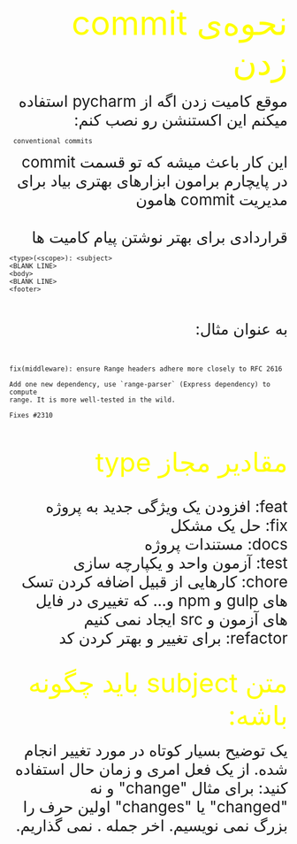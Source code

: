 <div dir="rtl" style="font-size:60px; color:yellow">
نحوه‌ی commit زدن
</div>

<br/>
<div dir="rtl" style="font-size:28px">
موقع کامیت زدن اگه از pycharm استفاده میکنم این اکستنشن رو نصب کنم:
</div>

```
 conventional commits 
```

<div dir="rtl" style="font-size:28px">
این کار باعث میشه که تو قسمت commit در پایچارم برامون ابزارهای بهتری بیاد برای مدیریت commit هامون
</div>

<br/>
<br/>

<div dir="rtl" style="font-size:28px">
 قراردادی برای بهتر نوشتن  پیام کامیت ها
</div>

```
<type>(<scope>): <subject>
<BLANK LINE>
<body>
<BLANK LINE>
<footer>
```

<br/>
<br/>


<div dir="rtl" style="font-size:28px">
به عنوان مثال:
</div>

<br/>
<br/>

```conventionalcommit
fix(middleware): ensure Range headers adhere more closely to RFC 2616

Add one new dependency, use `range-parser` (Express dependency) to compute
range. It is more well-tested in the wild.

Fixes #2310
```

<br/>
<br/>

<div dir="rtl" style="font-size:48px; color:yellow">
مقادیر مجاز  type
</div>

<br/>
<br/>


<div dir="rtl" style="font-size:28px">
feat: افزودن یک ویژگی جدید به پروژه 
</div>

<div dir="rtl" style="font-size:28px">
fix: حل یک مشکل 
</div>


<div dir="rtl" style="font-size:28px">
docs: مستندات پروژه 
</div>

<div dir="rtl" style="font-size:28px">
test: آزمون واحد و یکپارچه سازی
</div>


<div dir="rtl" style="font-size:28px">
chore: کارهایی از قبیل اضافه کردن تسک های gulp و npm و... که تغییری در فایل های آزمون و src ایجاد نمی کنیم
</div>

<div dir="rtl" style="font-size:28px">
refactor: برای تغییر و بهتر کردن کد
</div>


<br/>
<br/>

<div dir="rtl" style="font-size:48px; color:yellow">
متن subject باید چگونه باشه:
</div>

<br/>
<div dir="rtl" style="font-size:28px">
یک توضیح بسیار کوتاه در مورد تغییر انجام شده.
از یک فعل امری و زمان حال استفاده کنید: برای مثال "change" و نه "changed" یا "changes"
اولین حرف را بزرگ نمی نویسیم.    
اخر جمله . نمی گذاریم.

</div>









